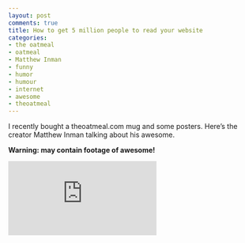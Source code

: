 ```yaml
---
layout: post
comments: true
title: How to get 5 million people to read your website
categories:
- the oatmeal
- oatmeal
- Matthew Inman
- funny
- humor
- humour
- internet
- awesome
- theoatmeal
---
```

I recently bought a theoatmeal.com mug and some posters. Here’s the creator Matthew Inman talking about his awesome.

**Warning: may contain footage of awesome!**

<iframe src="http://www.youtube.com/embed/QYyJZOHgpco" frameborder="0" allowfullscreen></iframe>
